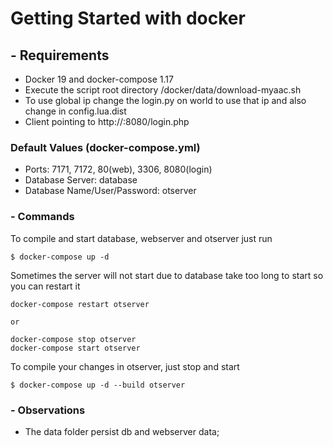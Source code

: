 # Getting Started with docker

## - Requirements
- Docker 19 and docker-compose 1.17
- Execute the script root directory /docker/data/download-myaac.sh
- To use global ip change the login.py on world to use that ip and
also change in config.lua.dist
- Client pointing to http://<ip>:8080/login.php

### Default Values (docker-compose.yml)
- Ports: 7171, 7172, 80(web), 3306, 8080(login)
- Database Server: database
- Database Name/User/Password: otserver

### - Commands
To compile and start database, webserver and otserver just run
```
$ docker-compose up -d
```
Sometimes the server will not start due to database take too long to start
so you can restart it
```
docker-compose restart otserver

or

docker-compose stop otserver
docker-compose start otserver
```

To compile your changes in otserver, just stop and start
```
$ docker-compose up -d --build otserver
```

### - Observations
- The data folder persist db and webserver data;

